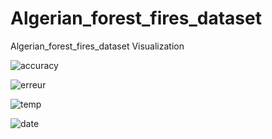# Algerian_forest_fires_dataset
Algerian_forest_fires_dataset Visualization



![accuracy](https://user-images.githubusercontent.com/67814811/201784464-74019ffc-dedc-4154-97fd-2bfde200abfa.PNG)

![erreur](https://user-images.githubusercontent.com/67814811/201784582-0bcf04b4-85b0-4f75-b806-19d9e5f70ff9.PNG)

![temp](https://user-images.githubusercontent.com/67814811/201784623-1bbd17e8-4a68-4c64-b286-1ed7e05fcfee.PNG)


![date](https://user-images.githubusercontent.com/67814811/201784633-3e00320e-0889-46d0-a8ad-cc5277df3049.PNG)
